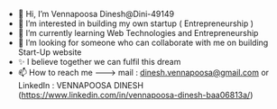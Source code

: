 - 👋 Hi, I’m Vennapoosa Dinesh@Dini-49149
- 👀 I’m interested in building my own startup ( Entrepreneurship )
- 🌱 I’m currently learning Web Technologies and Entrepreneurship
- 💞️ I’m looking for someone who can collaborate with me on building Start-Up website
- ✨ I believe together we can fulfil this dream
- 📫 How to reach me ---> mail : dinesh.vennapoosa@gmail.com or LinkedIn : VENNAPOOSA DINESH (https://www.linkedin.com/in/vennapoosa-dinesh-baa06813a/)

<!---
Dini-49149/Dini-49149 is a ✨ special ✨ repository because its `README.md` (this file) appears on your GitHub profile.
You can click the Preview link to take a look at your changes.
--->
